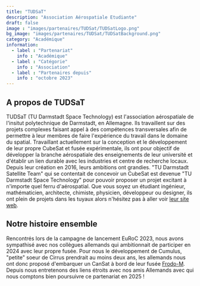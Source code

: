```yaml
---
title: "TUDSaT"
description: "Association Aérospatiale Etudiante"
draft: false
image : "images/partenaires/TUDSat/TUDSatLogo.png"
bg_image: "images/partenaires/TUDSat/TUDSatBackground.png"
category: "Académique"
information:
  - label : "Partenariat"
    info : "Académique"
  - label : "Catégorie"
    info : "Association"
  - label : "Partenaires depuis"
    info : "octobre 2023"
---
```


## A propos de TUDSaT 
TUDSaT (TU Darmstadt Space Technology) est l'association aérospatiale de l'insitut polytechnique de Darmstadt, en Allemagne. Ils travaillent sur des projets complexes faisant appel à des compétences transversales afin de permettre à leur membres de faire l'expérience du travail dans le domaine du spatial.
Travaillant actuellement sur la conception et le développement de leur propre CubeSat et fusée expérimentale, ils ont pour objectif de développer la branche aérospatiale des enseignements de leur université et d'établir un lien durable avec les industries et centre de recherche locaux.
Depuis leur création en 2016, leurs ambitions ont grandies. "TU Darmstadt Satellite Team" qui se contentait de concevoir un CubeSat est devenue "TU Darmstadt Space Technology" pour pouvoir proposer un projet excitant à n'importe quel ferru d'aérospatial. Que vous soyez un étudiant ingénieur, mathématicien, architecte, chimiste, physicien, développeur ou designer, ils ont plein de projets dans les tuyaux alors n'hésitez pas à aller voir [leur site web](https://tudsat.space/).


## Notre histoire ensemble

Rencontrés lors de la campagne de lancement EuRoC 2023, nous avons sympathisé avec nos collègues allemands qui ambitionnait de participer en 2024 avec leur propre fusée. Pour nous le développement de Cumulus, "petite" soeur de Cirrus prendrait au moins deux ans, les allemands nous ont donc proposé d'embarquer un CanSat à bord de leur fusée [Frodo-M](https://tudsat.space/projects/frodo-m).
Depuis nous entretenons des liens étroits avec nos amis Allemands avec qui nous comptons bien poursuivre ce partenariat en 2025 !



